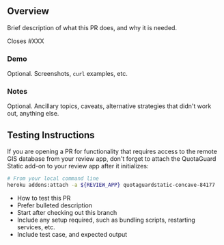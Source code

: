 ## Overview

Brief description of what this PR does, and why it is needed.

Closes #XXX

### Demo

Optional. Screenshots, `curl` examples, etc.

### Notes

Optional. Ancillary topics, caveats, alternative strategies that didn't work out, anything else.

## Testing Instructions

If you are opening a PR for functionality that requires access to the remote GIS
database from your review app, don't forget to attach the QuotaGuard Static add-on
to your review app after it initializes:

```bash
# From your local command line
heroku addons:attach -a ${REVIEW_APP} quotaguardstatic-concave-84177
```

* How to test this PR
* Prefer bulleted description
* Start after checking out this branch
* Include any setup required, such as bundling scripts, restarting services, etc.
* Include test case, and expected output
